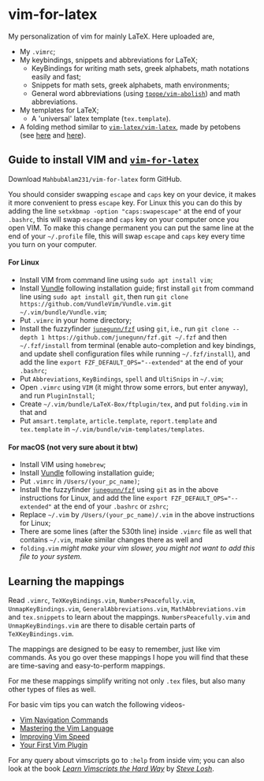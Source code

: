 # vim-for-latex

My personalization of vim for mainly LaTeX.
Here uploaded are,
- My `.vimrc`;
- My keybindings, snippets and abbreviations for LaTeX;
  - KeyBindings for writing math sets, greek alphabets, math notations easily and fast;
  - Snippets for math sets, greek alphabets, math environments;
  - General word abbreviations (using [`tpope/vim-abolish`](https://github.com/tpope/vim-abolish)) and math abbreviations.
- My templates for LaTeX;
  - A 'universal' latex template (`tex.template`).
- A folding method similar to  [`vim-latex/vim-latex`](https://github.com/vim-latex/vim-latex), made by petobens (see [here](https://tex.stackexchange.com/a/130826/154271) and [here](https://github.com/petobens/dotfiles/blob/master/vim/ftplugin/tex/folding.vim)).

## Guide to install VIM and [`vim-for-latex`](https://github.com/MahbubAlam231/vim-for-latex)

Download `MahbubAlam231/vim-for-latex` form GitHub.

You should consider swapping `escape` and `caps` key on your device, it makes it more convenient to press `escape` key.
For Linux this you can do this by adding the line `setxkbmap -option "caps:swapescape"` at the end of your `.bashrc`, this will swap `escape` and `caps` key on your computer once you open VIM.
To make this change permanent you can put the same line at the end of your `~/.profile` file, this will swap `escape` and `caps` key every time you turn on your computer.

#### For Linux

- Install VIM from command line using `sudo apt install vim`;
- Install [Vundle](https://github.com/VundleVim/Vundle.vim) following installation guide; first install `git` from command line using `sudo apt install git`, then run `git clone https://github.com/VundleVim/Vundle.vim.git ~/.vim/bundle/Vundle.vim`;
- Put `.vimrc` in your home directory;
- Install the fuzzyfinder [`junegunn/fzf`](https://github.com/junegunn/fzf#upgrading-fzf) using `git`, i.e., run `git clone --depth 1 https://github.com/junegunn/fzf.git ~/.fzf` and then `~/.fzf/install` from terminal (enable auto-completion and key bindings, and update shell configuration files while running `~/.fzf/install`), and add the line `export FZF_DEFAULT_OPS="--extended"` at the end of your `.bashrc`;
- Put `Abbreviations`, `KeyBindings`, `spell` and `UltiSnips` in `~/.vim`;
- Open `.vimrc` using `VIM` (it might throw some errors, but enter anyway), and run `PluginInstall`;
- Create `~/.vim/bundle/LaTeX-Box/ftplugin/tex`, and put `folding.vim` in that and
- Put `amsart.template`, `article.template`, `report.template` and `tex.template` in `~/.vim/bundle/vim-templates/templates`.

#### For macOS (not very sure about it btw)

- Install VIM using `homebrew`;
- Install [Vundle](https://github.com/VundleVim/Vundle.vim) following installation guide;
- Put `.vimrc` in `/Users/(your_pc_name)`;
- Install the fuzzyfinder [`junegunn/fzf`](https://github.com/junegunn/fzf#upgrading-fzf) using `git` as in the above instructions for Linux, and add the line `export FZF_DEFAULT_OPS="--extended"` at the end of your `.bashrc` or `zshrc`;
- Replace `~/.vim` by `/Users/(your_pc_name)/.vim` in the above instructions for Linux;
- There are some lines (after the 530th line) inside `.vimrc` file as well that contains `~/.vim`, make similar changes there as well and
- `folding.vim` _might make your vim slower, you might not want to add this file to your system._

## Learning the mappings

Read `.vimrc`, `TeXKeyBindings.vim`, `NumbersPeacefully.vim`, `UnmapKeyBindings.vim`, `GeneralAbbreviations.vim`, `MathAbbreviations.vim` and `tex.snippets` to learn about the mappings.
`NumbersPeacefully.vim` and `UnmapKeyBindings.vim` are there to disable certain parts of `TeXKeyBindings.vim`.

The mappings are designed to be easy to remember, just like vim commands.
As you go over these mappings I hope you will find that these are time-saving and easy-to-perform mappings.

For me these mappings simplify writing not only `.tex` files, but also many other types of files as well.

For basic vim tips you can watch the following videos-
- [Vim Navigation Commands](https://www.youtube.com/watch?v=Qem8cpbJeYc)
- [Mastering the Vim Language](https://www.youtube.com/watch?v=wlR5gYd6um0)
- [Improving Vim Speed](https://www.youtube.com/watch?v=OnUiHLYZgaA)
- [Your First Vim Plugin](https://www.youtube.com/watch?v=lwD8G1P52Sk)

For any query about vimscripts go to `:help` from inside vim; you can also look at the book [_Learn Vimscripts the Hard Way_](http://learnvimscriptthehardway.stevelosh.com/) by [_Steve Losh_](http://stevelosh.com/).

